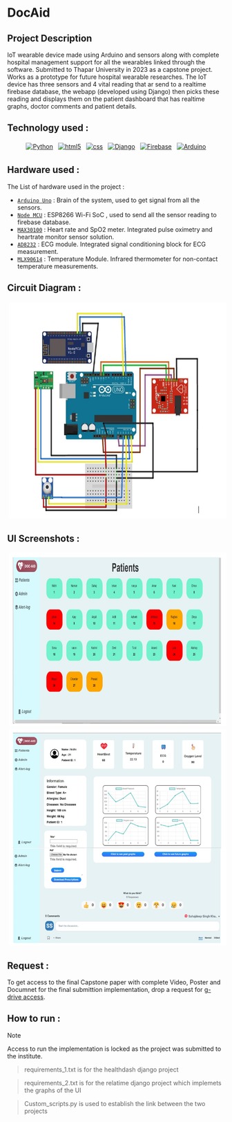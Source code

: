 # DocAid

## Project Description 

IoT wearable device made using Arduino and sensors along with complete hospital management support for all the wearables linked through the software. Submitted to Thapar University in 2023 as a capstone project. Works as a prototype for future hospital wearable researches. The IoT device has three sensors and 4 vital reading that ar send to a realtime firebase database, the webapp (developed using Django) then picks these reading and displays them on the patient dashboard that has realtime graphs, doctor comments and patient details.

## Technology used : 

<p align="center">
 <a href="https://www.python.org/"><img src="https://img.shields.io/badge/Python-FFD43B?style=for-the-badge&logo=python&logoColor=blue" alt="Python" height="50" style="vertical-align:top; margin:4px"></a>
  <a href="https://www.w3schools.com/html/"><img src="https://img.shields.io/badge/html5-%23E34F26.svg?style=for-the-badge&logo=html5&logoColor=white" alt="html5" height="50" style="vertical-align:top; margin:4px"></a>
  <a href="https://www.w3schools.com/css/"><img src="https://img.shields.io/badge/css3-%231572B6.svg?style=for-the-badge&logo=css3&logoColor=white" alt="css" height="50" style="vertical-align:top; margin:4px"></a>
 <a href="https://www.djangoproject.com/"> <img src="https://img.shields.io/badge/django-%23092E20.svg?style=for-the-badge&logo=django&logoColor=white" alt="Django" height="50" style="vertical-align:top; margin:4px"></a>
  <a href="https://firebase.google.com/"> <img src="https://img.shields.io/badge/firebase-%23039BE5.svg?style=for-the-badge&logo=firebase" alt="Firebase" height="50" style="vertical-align:top; margin:4px"></a>
  <a href="https://www.arduino.cc/"> <img src="https://img.shields.io/badge/-Arduino-00979D?style=for-the-badge&logo=Arduino&logoColor=white" alt="Arduino" height="50" style="vertical-align:top; margin:4px"></a>
</p>

## Hardware used : 

The List of hardware used in the project :

- [`Arduino Uno`](https://docs.arduino.cc/hardware/uno-rev3/) : Brain of the system, used to get signal from all the sensors.
- [`Node MCU`](https://projecthub.arduino.cc/PatelDarshil/getting-started-with-nodemcu-esp8266-on-arduino-ide-b193c3) : ESP8266 Wi-Fi SoC , used to send all the sensor reading to firebase database.
- [`MAX30100`](https://www.electronicwings.com/arduino/max30100-pulse-oximeter-interfacing-with-arduino) : Heart rate and SpO2 meter. Integrated pulse oximetry and heartrate monitor sensor solution.
- [`AD8232`](https://robu.in/ecg-sensor-ad8232-heart-rate-monitor-detail-guide-interfacing-with-arduino/) : ECG module. Integrated signal conditioning block for ECG measurement.
- [`MLX90614`](https://lastminuteengineers.com/mlx90614-ir-temperature-sensor-arduino-tutorial/) : Temperature Module. Infrared thermometer for non-contact temperature measurements.

  
## Circuit Diagram : 

<p align="center">
 <a ><img src="https://github.com/prateek11rai/DocAid/blob/main/circuit_diagram.png" alt="Circuit Diagram" height="500" style="vertical-align:top; margin:4px"></a>
</p>

## UI Screenshots :

<p align="center">
 <a ><img src="https://github.com/prateek11rai/DocAid/blob/main/patient_1.png" alt="Homepage" height="400" style="vertical-align:top; margin:4px"></a>
  <a ><img src="https://github.com/prateek11rai/DocAid/blob/main/patient_2.png" alt="Patient Dashboard" height="500" style="vertical-align:top; margin:4px"></a>
</p>

## Request :
To get access to the final Capstone paper with complete Video, Poster and Documnet for the final submittion implementation, drop a request for [g-drive access](https://drive.google.com/drive/folders/1FoGCUKgEGpYaWVIEXGCDbDORS8W-ljC0).

## How to run :
> [!NOTE]
Access to run the implementation is locked as the project was submitted to the institute.

> requirements_1.txt is for the healthdash django project


> requirements_2.txt is for the relatime django project which implemets the graphs of the UI


> Custom_scripts.py is used to establish the link between the two projects

